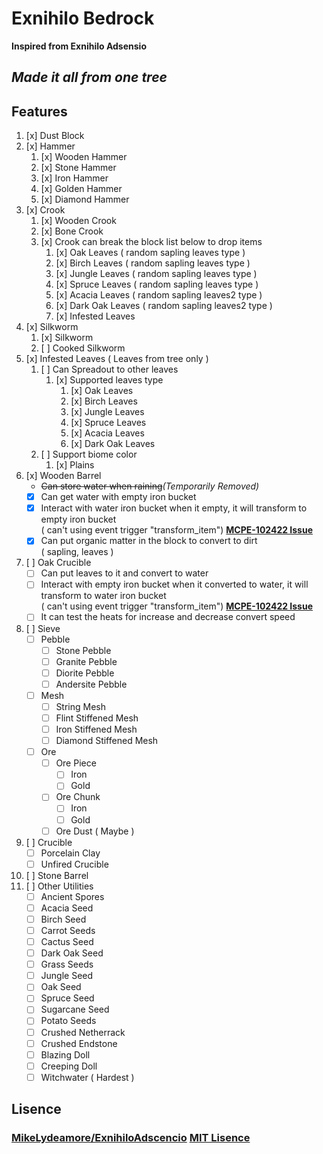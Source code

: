 # Exnihilo Bedrock
<b>Inspired from Exnihilo Adsensio</b><br>
## *Made it all from one tree*

## Features
1. [x] Dust Block
2. [x] Hammer
	1. [x] Wooden Hammer
	2. [x] Stone Hammer
	3. [x] Iron Hammer
	4. [x] Golden Hammer
	5. [x] Diamond Hammer
3. [x] Crook
	1. [x] Wooden Crook 
	2. [x] Bone Crook
	3. [x] Crook can break the block list below to drop items
		1. [x] Oak Leaves ( random sapling leaves type )
		2. [x] Birch Leaves ( random sapling leaves type )
		3. [x] Jungle Leaves ( random sapling leaves type )
		4. [x] Spruce Leaves ( random sapling leaves type )
		5. [x] Acacia Leaves ( random sapling leaves2 type )
		6. [x] Dark Oak Leaves ( random sapling leaves2 type )
		7. [x] Infested Leaves
4. [x] Silkworm 
	1. [x] Silkworm
	2. [ ] Cooked Silkworm
5. [x] Infested Leaves ( Leaves from tree only )
	1. [ ] Can Spreadout to other leaves
		1. [x] Supported leaves type
			1. [x] Oak Leaves 
			2. [x] Birch Leaves
			3. [x] Jungle Leaves
			4. [x] Spruce Leaves
			5. [x] Acacia Leaves
			6. [x] Dark Oak Leaves
	2. [ ] Support biome color 
		1. [x] Plains
6. [x] Wooden Barrel
	- <s>Can store water when raining</s><em>(Temporarily Removed)</em>
	- [x] Can get water with empty iron bucket
	- [x] Interact with water iron bucket when it empty, it will transform to empty iron bucket<br>
	( can't using event trigger "transform_item") <b>[MCPE-102422 Issue](https://bugs.mojang.com/browse/MCPE-102422)</b>
	- [x] Can put organic matter in the block to convert to dirt<br>
	( sapling, leaves )
7. [ ] Oak Crucible
	- [ ] Can put leaves to it and convert to water
	- [ ] Interact with empty iron bucket when it converted to water, it will transform to water iron bucket<br>
	( can't using event trigger "transform_item") <b>[MCPE-102422 Issue](https://bugs.mojang.com/browse/MCPE-102422)</b>
	- [ ] It can test the heats for increase and decrease convert speed
8. [ ] Sieve
	- [ ] Pebble
		- [ ] Stone Pebble 
		- [ ] Granite Pebble 
		- [ ] Diorite Pebble 
		- [ ] Andersite Pebble
	- [ ] Mesh 
		- [ ] String Mesh 
		- [ ] Flint Stiffened Mesh 
		- [ ] Iron Stiffened Mesh
		- [ ] Diamond Stiffened Mesh
	- [ ] Ore 
		- [ ] Ore Piece
			- [ ] Iron
			- [ ] Gold
		- [ ] Ore Chunk
			- [ ] Iron
			- [ ] Gold
		- [ ] Ore Dust ( Maybe )
9. [ ] Crucible
	- [ ] Porcelain Clay
	- [ ] Unfired Crucible
10. [ ] Stone Barrel
11. [ ] Other Utilities
	- [ ] Ancient Spores
	- [ ] Acacia Seed
	- [ ] Birch Seed
	- [ ] Carrot Seeds
	- [ ] Cactus Seed
	- [ ] Dark Oak Seed
	- [ ] Grass Seeds
	- [ ] Jungle Seed
	- [ ] Oak Seed
	- [ ] Spruce Seed
	- [ ] Sugarcane Seed
	- [ ] Potato Seeds
	- [ ] Crushed Netherrack
	- [ ] Crushed Endstone
	- [ ] Blazing Doll
	- [ ] Creeping Doll
	- [ ] Witchwater ( Hardest )

## Lisence
### <u>MikeLydeamore/ExnihiloAdscencio</u> <b>[MIT Lisence](https://github.com/MikeLydeamore/ExnihiloAdscencio/LISENCE)</b>